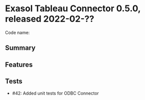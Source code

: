 # Exasol Tableau Connector 0.5.0, released 2022-02-??
 
Code name: 

## Summary



## Features

## Tests

* #42: Added unit tests for ODBC Connector
